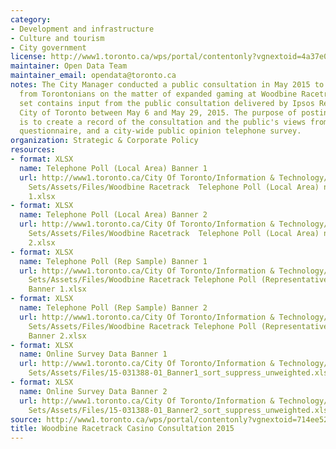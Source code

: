 ```yaml
---
category:
- Development and infrastructure
- Culture and tourism
- City government
license: http://www1.toronto.ca/wps/portal/contentonly?vgnextoid=4a37e03bb8d1e310VgnVCM10000071d60f89RCRD
maintainer: Open Data Team
maintainer_email: opendata@toronto.ca
notes: The City Manager conducted a public consultation in May 2015 to seek input
  from Torontonians on the matter of expanded gaming at Woodbine Racetrack. This data
  set contains input from the public consultation delivered by Ipsos Reid for the
  City of Toronto between May 6 and May 29, 2015. The purpose of posting this dataset
  is to create a record of the consultation and the public's views from an online
  questionnaire, and a city-wide public opinion telephone survey.
organization: Strategic & Corporate Policy
resources:
- format: XLSX
  name: Telephone Poll (Local Area) Banner 1
  url: http://www1.toronto.ca/City Of Toronto/Information & Technology/Open Data/Data
    Sets/Assets/Files/Woodbine Racetrack  Telephone Poll (Local Area) n=200 Banner
    1.xlsx
- format: XLSX
  name: Telephone Poll (Local Area) Banner 2
  url: http://www1.toronto.ca/City Of Toronto/Information & Technology/Open Data/Data
    Sets/Assets/Files/Woodbine Racetrack  Telephone Poll (Local Area) n=200 Banner
    2.xlsx
- format: XLSX
  name: Telephone Poll (Rep Sample) Banner 1
  url: http://www1.toronto.ca/City Of Toronto/Information & Technology/Open Data/Data
    Sets/Assets/Files/Woodbine Racetrack Telephone Poll (Representative Sample) n=701
    Banner 1.xlsx
- format: XLSX
  name: Telephone Poll (Rep Sample) Banner 2
  url: http://www1.toronto.ca/City Of Toronto/Information & Technology/Open Data/Data
    Sets/Assets/Files/Woodbine Racetrack Telephone Poll (Representative Sample) n=701
    Banner 2.xlsx
- format: XLSX
  name: Online Survey Data Banner 1
  url: http://www1.toronto.ca/City Of Toronto/Information & Technology/Open Data/Data
    Sets/Assets/Files/15-031388-01_Banner1_sort_suppress_unweighted.xlsx
- format: XLSX
  name: Online Survey Data Banner 2
  url: http://www1.toronto.ca/City Of Toronto/Information & Technology/Open Data/Data
    Sets/Assets/Files/15-031388-01_Banner2_sort_suppress_unweighted.xlsx
source: http://www1.toronto.ca/wps/portal/contentonly?vgnextoid=714ee52516c4f410VgnVCM10000071d60f89RCRD&vgnextchannel=1a66e03bb8d1e310VgnVCM10000071d60f89RCRD
title: Woodbine Racetrack Casino Consultation 2015
---
```

